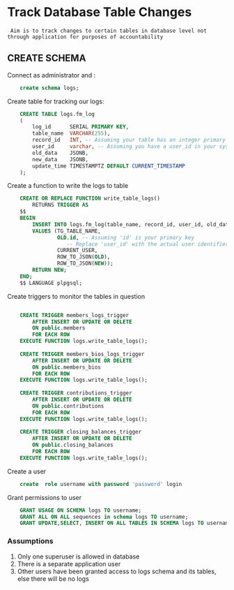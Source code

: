 # Track Database Table Changes

```` 
 Aim is to track changes to certain tables in database level not through application for purposes of accountability
````

## CREATE SCHEMA


Connect as administrator and :

```sql
    create schema logs;
```

Create table for tracking our logs:

```sql
    CREATE TABLE logs.fm_log
    (
        log_id      SERIAL PRIMARY KEY,
        table_name  VARCHAR(255),
        record_id   INT, -- Assuming your table has an integer primary key
        user_id     varchar, -- Assuming you have a user_id in your system
        old_data    JSONB,
        new_data    JSONB,
        update_time TIMESTAMPTZ DEFAULT CURRENT_TIMESTAMP
    );
```

Create a function to write the logs to table

```sql
    CREATE OR REPLACE FUNCTION write_table_logs()
        RETURNS TRIGGER AS
    $$
    BEGIN
        INSERT INTO logs.fm_log(table_name, record_id, user_id, old_data, new_data)
        VALUES (TG_TABLE_NAME,
                OLD.id, -- Assuming 'id' is your primary key
                   -- Replace 'user_id' with the actual user identifier in your system
                CURRENT_USER,
                ROW_TO_JSON(OLD),
                ROW_TO_JSON(NEW));
        RETURN NEW;
    END;
    $$ LANGUAGE plpgsql;
```

Create triggers to monitor the tables in question

```sql

    CREATE TRIGGER members_logs_trigger
        AFTER INSERT OR UPDATE OR DELETE
        ON public.members
        FOR EACH ROW
    EXECUTE FUNCTION logs.write_table_logs();
  
    CREATE TRIGGER members_bios_logs_trigger
        AFTER INSERT OR UPDATE OR DELETE
        ON public.members_bios
        FOR EACH ROW
    EXECUTE FUNCTION logs.write_table_logs();
  
    CREATE TRIGGER contributions_trigger
        AFTER INSERT OR UPDATE OR DELETE
        ON public.contributions
        FOR EACH ROW
    EXECUTE FUNCTION logs.write_table_logs();
  
    CREATE TRIGGER closing_balances_trigger
        AFTER INSERT OR UPDATE OR DELETE
        ON public.closing_balances
        FOR EACH ROW
    EXECUTE FUNCTION logs.write_table_logs();
```

Create a user

```sql
    create  role username with password 'password' login 
```

Grant permissions to user

```sql
    GRANT USAGE ON SCHEMA logs TO username;
    GRANT ALL ON ALL sequences in schema logs TO username;
    GRANT UPDATE,SELECT, INSERT ON ALL TABLES IN SCHEMA logs TO username;
```

### Assumptions

1. Only one superuser is allowed in database
2. There is a separate application user
3. Other users have been granted access to logs schema and its tables, else there will be no logs
